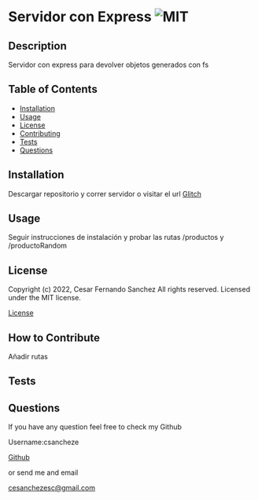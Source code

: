 # Servidor con Express ![MIT](https://img.shields.io/apm/l/vim-mode?style=plastic)

  ## Description
  
  
Servidor con express para devolver objetos generados con fs

  
  ## Table of Contents
  
  - [Installation](#installation)
  - [Usage](#usage)
  - [License](#license)
  - [Contributing](#license)
  - [Tests](#license)
  - [Questions](#license)
  
  ## Installation
  
  
Descargar repositorio y correr servidor o visitar el url [Glitch](https://sable-cloudy-truffle.glitch.me)

  
  ## Usage
  
  
Seguir instrucciones de instalación y probar las rutas /productos y /productoRandom

  
  
  ## License
  
  
Copyright (c) 2022, Cesar Fernando Sanchez All rights reserved.
Licensed under the MIT license. 

  
  
[License](./MIT_license.txt)

  
  ## How to Contribute
  
  
Añadir rutas

  
  ## Tests
  
  


  
  ## Questions
  
  If you have any question feel free to check my Github 
  
Username:csancheze
  
[Github](https://github.com/csancheze)

  or send me and email
  
<cesanchezesc@gmail.com>

